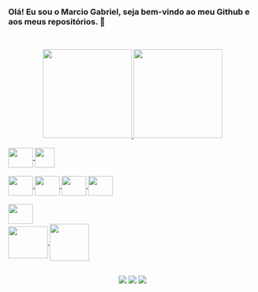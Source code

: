 ### Olá! Eu sou o Marcio Gabriel, seja bem-vindo ao meu Github e aos meus repositórios. 👋
##
<br>
<div align="center">
  <a href="https://github.com/Marcio-Gabriel20">
  <img height="180em" src="https://github-readme-stats.vercel.app/api?username=Marcio-Gabriel20&show_icons=true&theme=tokyonight&include_all_commits=true&count_private=true"/>
  <img height="180em" src="https://github-readme-stats.vercel.app/api/top-langs/?username=Marcio-Gabriel20&layout=compact&langs_count=7&theme=tokyonight"/>
</div>

<div><br>
  <div>
    <img align="center" height="40" width="50" src="https://cdn.jsdelivr.net/gh/devicons/devicon/icons/html5/html5-original.svg" />
    <img align="center" height="40" src="https://cdn.jsdelivr.net/gh/devicons/devicon/icons/css3/css3-original.svg" />
  </div><br>
  <div>
    <img align="center" height="40" width="50" src="https://cdn.jsdelivr.net/gh/devicons/devicon/icons/javascript/javascript-original.svg" />  
    <img align="center" height="40" width="50" src="https://cdn.jsdelivr.net/gh/devicons/devicon/icons/nodejs/nodejs-original.svg" />
    <img align="center" height="40" width="50" src="https://cdn.jsdelivr.net/gh/devicons/devicon/icons/express/express-original.svg" />
    <img align="center" height="40" width="50" src="https://cdn.jsdelivr.net/gh/devicons/devicon/icons/sequelize/sequelize-original.svg" />
  </div><br>
  <div>
    <img align="center" height="40" width="50" src="https://cdn.jsdelivr.net/gh/devicons/devicon/icons/java/java-original.svg" />
  </div>
  <div>
    <img align="center" height="65" width="80" src="https://cdn.jsdelivr.net/gh/devicons/devicon/icons/mysql/mysql-original-wordmark.svg" />
    <img align="center" height="75" width="80" src="https://cdn.jsdelivr.net/gh/devicons/devicon/icons/sqlite/sqlite-original-wordmark.svg" />
  </div>
</div>

  ##

<div align="center"> 
  <a href="https://www.instagram.com/biel_mgts/" target="_blank"><img src="https://img.shields.io/badge/-Instagram-%23E4405F?style=for-the-badge&logo=instagram&logoColor=white" target="_blank"></a>
  <a href = "mailto:gabriel09msn@gmail.com"><img src="https://img.shields.io/badge/-Gmail-%23333?style=for-the-badge&logo=gmail&logoColor=white" target="_blank"></a>
  <a href="https://www.linkedin.com/in/marciogab" target="_blank"><img src="https://img.shields.io/badge/-LinkedIn-%230077B5?style=for-the-badge&logo=linkedin&logoColor=white" target="_blank"></a>
</div>
